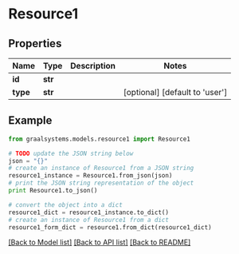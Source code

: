 # Resource1


## Properties

Name | Type | Description | Notes
------------ | ------------- | ------------- | -------------
**id** | **str** |  | 
**type** | **str** |  | [optional] [default to 'user']

## Example

```python
from graalsystems.models.resource1 import Resource1

# TODO update the JSON string below
json = "{}"
# create an instance of Resource1 from a JSON string
resource1_instance = Resource1.from_json(json)
# print the JSON string representation of the object
print Resource1.to_json()

# convert the object into a dict
resource1_dict = resource1_instance.to_dict()
# create an instance of Resource1 from a dict
resource1_form_dict = resource1.from_dict(resource1_dict)
```
[[Back to Model list]](../README.md#documentation-for-models) [[Back to API list]](../README.md#documentation-for-api-endpoints) [[Back to README]](../README.md)


